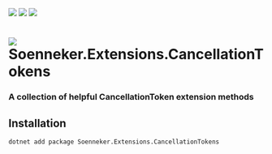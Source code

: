 ﻿[![](https://img.shields.io/nuget/v/soenneker.extensions.cancellationtokens.svg?style=for-the-badge)](https://www.nuget.org/packages/soenneker.extensions.cancellationtokens/)
[![](https://img.shields.io/github/actions/workflow/status/soenneker/soenneker.extensions.cancellationtokens/publish-package.yml?style=for-the-badge)](https://github.com/soenneker/soenneker.extensions.cancellationtokens/actions/workflows/publish-package.yml)
[![](https://img.shields.io/nuget/dt/soenneker.extensions.cancellationtokens.svg?style=for-the-badge)](https://www.nuget.org/packages/soenneker.extensions.cancellationtokens/)

# ![](https://user-images.githubusercontent.com/4441470/224455560-91ed3ee7-f510-4041-a8d2-3fc093025112.png) Soenneker.Extensions.CancellationTokens
### A collection of helpful CancellationToken extension methods

## Installation

```
dotnet add package Soenneker.Extensions.CancellationTokens
```
